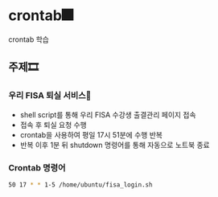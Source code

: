 # crontab🎆
crontab 학습

## 주제🎞

### 우리 FISA 퇴실 서비스🎨
- shell script를 통해 우리 FISA 수강생 출결관리 페이지 접속
- 접속 후 퇴실 요청 수행
- crontab을 사용하여 평일 17시 51분에 수행 반복
- 반복 이후 1분 뒤 shutdown 명령어를 통해 자동으로 노트북 종료

### Crontab 명령어
``` bash
50 17 * * 1-5 /home/ubuntu/fisa_login.sh

